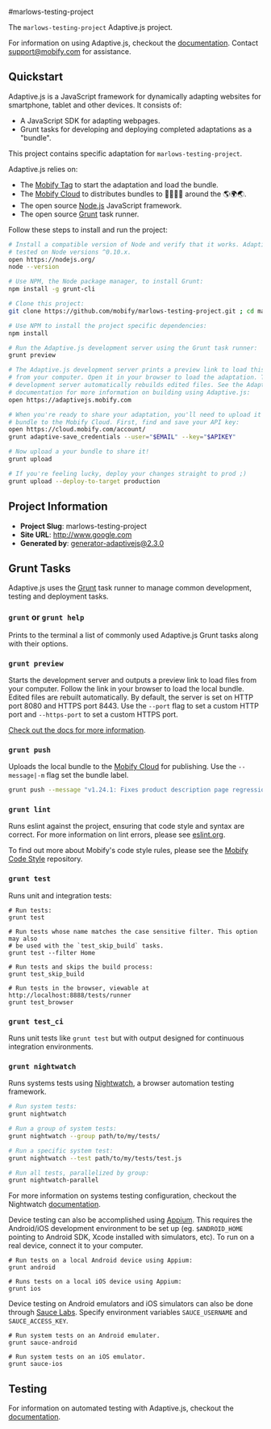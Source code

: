 #marlows-testing-project

The `marlows-testing-project` Adaptive.js project.

For information on using Adaptive.js, checkout the [documentation](https://cloud.mobify.com/docs/adaptivejs/).
Contact <support@mobify.com> for assistance.

## Quickstart

Adaptive.js is a JavaScript framework for dynamically adapting websites for
smartphone, tablet and other devices. It consists of:
- A JavaScript SDK for adapting webpages.
- Grunt tasks for developing and deploying completed adaptations as a "bundle".

This project contains specific adaptation for `marlows-testing-project`.

Adaptive.js relies on:
- The [Mobify Tag](http://adaptivejs.mobify.com/) to start the adaptation and load the bundle.
- The [Mobify Cloud](http://cloud.mobify.com/) to distributes bundles to 👨👩👧👦 around the 🌎🌍🌏.
- The open source [Node.js](https://nodejs.org/en/about/) JavaScript framework.
- The open source [Grunt](http://gruntjs.com/) task runner.

Follow these steps to install and run the project:

```sh
# Install a compatible version of Node and verify that it works. Adaptive.js is
# tested on Node versions ^0.10.x.
open https://nodejs.org/
node --version

# Use NPM, the Node package manager, to install Grunt:
npm install -g grunt-cli

# Clone this project:
git clone https://github.com/mobify/marlows-testing-project.git ; cd marlows-testing-project

# Use NPM to install the project specific dependencies:
npm install

# Run the Adaptive.js development server using the Grunt task runner:
grunt preview

# The Adaptive.js development server prints a preview link to load this project
# from your computer. Open it in your browser to load the adaptation. The
# development server automatically rebuilds edited files. See the Adaptive.js
# documentation for more information on building using Adaptive.js:
open https://adaptivejs.mobify.com

# When you're ready to share your adaptation, you'll need to upload it as a
# bundle to the Mobify Cloud. First, find and save your API key:
open https://cloud.mobify.com/account/
grunt adaptive-save_credentials --user="$EMAIL" --key="$APIKEY"

# Now upload a your bundle to share it!
grunt upload

# If you're feeling lucky, deploy your changes straight to prod ;)
grunt upload --deploy-to-target production
```

## Project Information

- **Project Slug**: marlows-testing-project
- **Site URL**: http://www.google.com
- **Generated by**: generator-adaptivejs@2.3.0

## Grunt Tasks

Adaptive.js uses the [Grunt](http://gruntjs.com/) task runner to manage common
development, testing and deployment tasks.

### `grunt` or `grunt help`

Prints to the terminal a list of commonly used Adaptive.js Grunt tasks along with their options.

### `grunt preview`

Starts the development server and outputs a preview link to load files from your
computer. Follow the link in your browser to load the local bundle. Edited
files are rebuilt automatically. By default, the server is set on HTTP port 8080
and HTTPS port 8443. Use the `--port` flag to set a custom HTTP port and `--https-port`
to set a custom HTTPS port.

[Check out the docs for more information](https://cloud.mobify.com/docs/adaptivejs/getting-started/#/previewing-your-adaptation/).

### `grunt push`

Uploads the local bundle to the [Mobify Cloud](https://cloud.mobify.com/) for
publishing. Use the `--message|-m` flag set the bundle label.

```sh
grunt push --message "v1.24.1: Fixes product description page regression."
```

### `grunt lint`

Runs eslint against the project, ensuring that code style and syntax are correct. For more information on lint errors, please see [eslint.org](http://eslint.org/docs/rules/).

To find out more about Mobify's code style rules, please see the [Mobify Code Style](https://github.com/mobify/mobify-code-style) repository.

### `grunt test`

Runs unit and integration tests:

```
# Run tests:
grunt test

# Run tests whose name matches the case sensitive filter. This option may also
# be used with the `test_skip_build` tasks.
grunt test --filter Home

# Run tests and skips the build process:
grunt test_skip_build

# Run tests in the browser, viewable at http://localhost:8888/tests/runner
grunt test_browser
```

### `grunt test_ci`

Runs unit tests like `grunt test` but with output designed for continuous
integration environments.

### `grunt nightwatch`

Runs systems tests using [Nightwatch](http://nightwatchjs.org/), a browser automation testing framework.

```sh
# Run system tests:
grunt nightwatch

# Run a group of system tests:
grunt nightwatch --group path/to/my/tests/

# Run a specific system test:
grunt nightwatch --test path/to/my/tests/test.js

# Run all tests, parallelized by group:
grunt nightwatch-parallel
```

For more information on systems testing configuration, checkout the Nightwatch [documentation](http://nightwatchjs.org/guide#running-tests).

Device testing can also be accomplished using [Appium](http://appium.io). This
requires the Android/iOS development environment to be set up (eg. `$ANDROID_HOME`
pointing to Android SDK, Xcode installed with simulators, etc). To run on a real
device, connect it to your computer.

```
# Run tests on a local Android device using Appium:
grunt android

# Runs tests on a local iOS device using Appium:
grunt ios
```

Device testing on Android emulators and iOS simulators can also be done through
[Sauce Labs](https://saucelabs.com). Specify environment variables `SAUCE_USERNAME` and `SAUCE_ACCESS_KEY`.

```
# Run system tests on an Android emulater.
grunt sauce-android

# Run system tests on an iOS emulator.
grunt sauce-ios
```

## Testing

For information on automated testing with Adaptive.js, checkout the [documentation](https://adaptivejs.mobify.com/page/automated-testing).